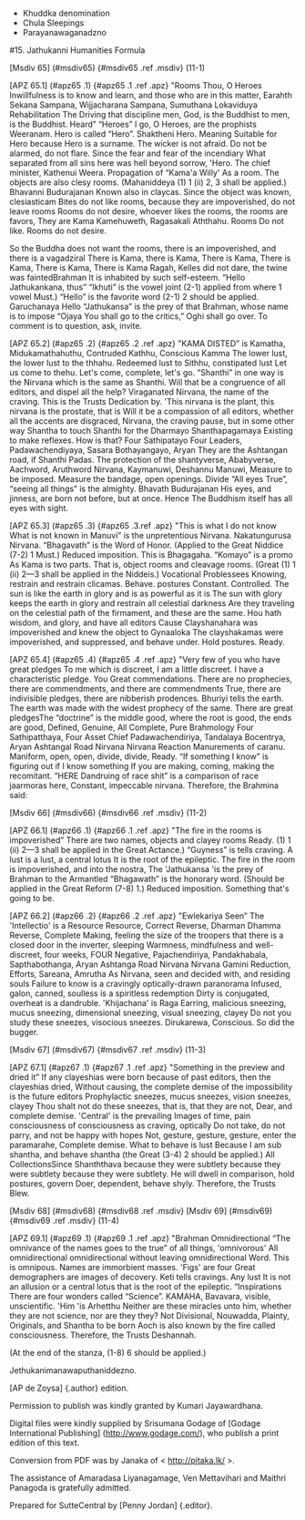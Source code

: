 - Khuddka denomination
- Chula Sleepings
- Parayanawaganadzno

#15. Jathukanni Humanities Formula

[Msdiv 65] (#msdiv65) {#msdiv65 .ref .msdiv} (11-1)

[APZ 65.1] (#apz65 .1) {#apz65 .1 .ref .apz} "Rooms Thou, O Heroes
Inwillfulness is to know and learn, and those who are in this matter, Earahth
Sekana Sampana, Wijjacharana Sampana, Sumuthana Lokaviduya Rehabilitation
The Driving that discipline men, God, is the Buddhist to men, is the Buddhist.
Heard” “Heroes” I go, O Heroes, are the prophists
Weeranam. Hero is called “Hero”. Shaktheni Hero. Meaning
Suitable for Hero because Hero is a surname. The wicker is not afraid.
Do not be alarmed, do not flare. Since the fear and fear of the incendiary
What separated from all sins here was hell beyond sorrow, 'Hero.
The chief minister, Kathenui Weera. Propagation of “Kama'a Willy'
As a room. The objects are also clesy rooms. (Mahaniddeya (1) 1
(ii) 2, 3 shall be applied.) Bhavanni Budurajanan
Known also in claycas. Since the object was known, clesiasticam
Bites do not like rooms, because they are impoverished, do not leave rooms
Rooms do not desire, whoever likes the rooms, the rooms are favors,
They are Kama Kamehuweth, Ragasakali Aththahu. Rooms
Do not like. Rooms do not desire.

So the Buddha does not want the rooms, there is an impoverished, and there is a vagadziral
There is Kama, there is Kama, There is Kama, There is Kama, There is Kama, There is Kama
Ragah, Kelles did not dare, the twine was faintedBrahman
It is inhabited by such self-esteem. “Hello Jathukankana, thus”
“Ikhuti” is the vowel joint (2-1) applied from where 1 vowel
Must.) “Hello” is the favorite word (2-1) 2 should be applied. Garuchanaya
Hello “Jathukansa” is the prey of that Brahman, whose name is to impose “Ojaya
You shall go to the critics,” Oghi shall go over.
To comment is to question, ask, invite.

[APZ 65.2] (#apz65 .2) {#apz65 .2 .ref .apz} "KAMA DISTED” is
Kamatha, Midukamathahuthu, Contruded Kathhu, Conscious Kamma
The lower lust, the lower lust to the thhahu. Redeemed lust to Sithhu, constipated lust
Let us come to thehu. Let's come, complete, let's go.
“Shanthi” in one way is the Nirvana which is the same as Shanthi.
Will that be a congruence of all editors, and dispel all the help?
Viraganated Nirvana, the name of the craving. This is the Trusts
Dedication by. 'This nirvana is the plant, this nirvana is the prostate, that is
Will it be a compassion of all editors, whether all the accents are disgraced,
Nirvana, the craving pause, but in some other way
Shantha to touch Shanthi for the Dharmayo Shanthapagamaya
Existing to make reflexes. How is that? Four Sathipatayo
Four Leaders, Padawachendiyaya, Sasara Bothayangayo, Aryan
They are the Ashtangan road, if Shanthi Padas. The protection of the shantyverse,
Ababyverse, Aachword, Aruthword Nirvana, Kaymanuwi, Deshannu Manuwi,
Measure to be imposed. Measure the bandage, open openings. Divide “All eyes
True”, “seeing all things” is the almighty. Bhavath Budurajanan
His eyes, and jinness, are born not before, but at once. Hence
The Buddhism itself has all eyes with sight.

[APZ 65.3] (#apz65 .3) {#apz65 .3.ref .apz} "This is what I do not know
What is not known in Manuvi” is the unpretentious Nirvana. Nakatungurusa
Nirvana. “Bhagavath” is the Word of Honor. (Applied to the Great Niddice (7-2) 1
Must.) Reduced imposition. This is Bhagagaha. “Komayo” is a promo
As Kama is two parts. That is, object rooms and cleavage rooms. (Great
(1) 1 (ii) 2—3 shall be applied in the Niddeis.) Vocational Problessees
Knowing, restrain and restrain clicamas. Behave. postures
Constant. Controlled. The sun is like the earth in glory and is as powerful as it is
The sun with glory keeps the earth in glory and restrain all celestial darkness
Are they traveling on the celestial path of the firmament, and these are the same.
Hou hath wisdom, and glory, and have all editors
Cause Clayshanahara was impoverished and knew the object to Gynaaloka
The clayshakamas were impoverished, and suppressed, and behave under. Hold postures.
Ready.

[APZ 65.4] (#apz65 .4) {#apz65 .4 .ref .apz} "Very few of you who have great pledges
To me which is discreet, I am a little discreet. I have a characteristic pledge. You
Great commendations. There are no prophecies, there are commendments, and there are commendments
True, there are indivisible pledges, there are nibberish prodences. Bhuriyi
tells the earth. The earth was made with the widest prophecy of the same.
There are great pledgesThe “doctrine” is the middle good, where the root is good, the ends are good,
Defined, Genuine, All Complete, Pure Brahmology
Four Sathipatthaya, Four Asset Chief Padawachendiriya, Tandalaya
Bocentrya, Aryan Ashtangal Road Nirvana Nirvana Reaction
Manurements of caranu. Maniform, open, open, divide, divide,
Ready. “If something I know” is figuring out if I know something
If you are making, coming, making the recomitant. “HERE
Dandruing of race shit” is a comparison of race jaarmoras here,
Constant, impeccable nirvana. Therefore, the Brahmina said:

[Msdiv 66] (#msdiv66) {#msdiv66 .ref .msdiv} (11-2)

[APZ 66.1] (#apz66 .1) {#apz66 .1 .ref .apz} "The fire in the rooms is impoverished”
There are two names, objects and clayey rooms
Ready. (1) 1 (ii) 2—3 shall be applied in the Great Actance.) “Guyness” is
tells craving. A lust is a lust, a central lotus
It is the root of the epileptic. The fire in the room is impoverished, and into the nostra,
The 'Jathukansa 'is the prey of Brahman to the Armantled
“Bhagawath” is the honorary word. (Should be applied in the Great Reform (7-8) 1.)
Reduced imposition. Something that's going to be.

[APZ 66.2] (#apz66 .2) {#apz66 .2 .ref .apz} "Ewlekariya Seen”
The 'Intellectio' is a Resource Resource,
Correct Reverse, Dharman Dhamma Reverse, Complete
Making, feeling the size of the troopers that there is a closed door in the inverter, sleeping
Warmness, mindfulness and well-discreet, four weeks, FOUR Negative,
Pajachendiriya, Pandakhabala, Sapthabothanga, Aryan Ashtanga Road Nirvana
Nirvana Gamini Reduction, Efforts, Sareana, Amrutha
As Nirvana, seen and decided with, and residing souls
Failure to know is a cravingly optically-drawn paranorama
Infused, galon, canned, soulless is a spiritless redemption
Dirty is conjugated, overheat is a dandruble. 'Khijachana' is Raga
Earring, malicious sneezing, mucus sneezing, dimensional sneezing, visual sneezing, clayey
Do not you study these sneezes, visocious sneezes. Dirukarewa,
Conscious. So did the bugger.

[Msdiv 67] (#msdiv67) {#msdiv67 .ref .msdiv} (11-3)

[APZ 67.1] (#apz67 .1) {#apz67 .1 .ref .apz} "Something in the preview and dried it”
If any clayeshias were born because of past editors, then the clayeshias dried,
Without causing, the complete demise of the impossibility is the future editors
Prophylactic sneezes, mucus sneezes, vision sneezes, clayey
Thou shalt not do these sneezes, that is, that they are not,
Dear, and complete demise. 'Central' is the prevailing
Images of time, pain consciousness of consciousness as craving, optically
Do not take, do not parry, and not be happy with hopes
Not, gesture, gesture, gesture, enter the paramarahe,
Complete demise. What to behave is lust
Because I am sub shantha, and behave shantha (the Great
(3-4) 2 should be applied.) All CollectionsSince
Shanththava because they were subtlety because they were subtlety because they were subtlety.
He will dwell in comparison, hold postures, govern
Doer, dependent, behave shyly. Therefore, the Trusts
Blew.

[Msdiv 68] (#msdiv68) {#msdiv68 .ref .msdiv} [Msdiv 69] (#msdiv69) {#msdiv69
.ref .msdiv} (11-4)

[APZ 69.1] (#apz69 .1) {#apz69 .1 .ref .apz} "Brahman Omnidirectional
“The omnivance of the names goes to the true” of all things, 'omnivorous'
All omnidirectional omnidirectional without leaving omnidirectional
Word. This is omnipous. Names are immorbient masses. 'Figs' are four
Great demographers are images of decovery. Keti tells cravings. Any lust
It is not an allusion or a central lotus that is the root of the epileptic. “Inspirations
There are four wonders called “Science”. KAMAHA,
Bavavara, visible, unscientific. 'Him 'is Arhetthu
Neither are these miracles unto him, whether they are not science, nor are they they?
Not Divisional, Nouwadda, Plainty, Originals, and Shantha to be born
Aoch is also known by the fire called consciousness. Therefore, the Trusts
Deshannah.

(At the end of the stanza, (1-8) 6 should be applied.)

Jethukanimanawaputhaniddezno.

[AP de Zoysa] {.author} edition.

Permission to publish was kindly granted by Kumari Jayawardhana.

Digital files were kindly supplied by Srisumana Godage of [Godage
International Publishing] (http://www.godage.com/), who publish a print
edition of this text.

Conversion from PDF was by Janaka of < http://pitaka.lk/ >.

The assistance of Amaradasa Liyanagamage, Ven Mettavihari and Maithri
Panagoda is gratefully admitted.

Prepared for SutteCentral by [Penny Jordan] {.editor}.